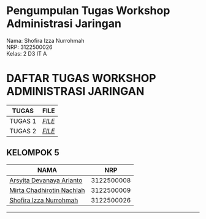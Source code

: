 # Pengumpulan Tugas Workshop Administrasi Jaringan

Nama: Shofira Izza Nurrohmah <br>
NRP: 3122500026 <br>
Kelas: 2 D3 IT A <br>

# DAFTAR TUGAS WORKSHOP ADMINISTRASI JARINGAN
| TUGAS | FILE |
| ------| -----|
| TUGAS 1 | _[FILE](https://github.com/shofiraya/Administrasi_Jaringan_kel_5/blob/main/Tugas%201/Administrasi%20Jaringan.md)_ |
| TUGAS 2 | _[FILE](https://github.com/shofiraya/Administrasi_Jaringan_kel_5/tree/main/Tugas%202)_ |

## KELOMPOK 5
| NAMA | NRP |
| ---- | --- |
| [Arsyita Devanaya Arianto](https://github.com/Arsyitadevanaya)| 3122500008 |
| [Mirta Chadhirotin Nachlah](https://github.com/mirtacn)| 3122500009 |
| [Shofira Izza Nurrohmah](github.com/shofiraya)| 3122500026 |

-------
